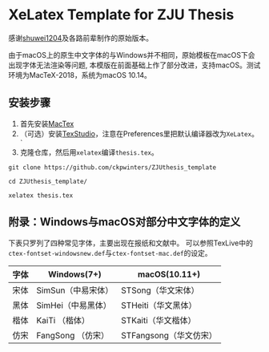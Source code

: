 # XeLatex Template for ZJU Thesis

感谢[shuwei1204](https://github.com/shuwei1204/ZJUthesis)及各路前辈制作的原始版本。

由于macOS上的原生中文字体的与Windows并不相同，原始模板在macOS下会出现字体无法渲染等问题,
本模版在前面基础上作了部分改进，支持macOS。测试环境为MacTeX-2018，系统为macOS 10.14。

## 安装步骤

1. 首先安装[MacTex](https://www.tug.org/mactex/mactex-download.html)
2. （可选）安装[TexStudio](https://sourceforge.net/projects/texstudio/)，注意在Preferences里把默认编译器改为`XeLatex`。`
2. 克隆仓库，然后用`xelatex`编译`thesis.tex`。
```
git clone https://github.com/ckpwinters/ZJUthesis_template

cd ZJUthesis_template/

xelatex thesis.tex
```


## 附录：Windows与macOS对部分中文字体的定义
下表只罗列了四种常见字体，主要出现在报纸和文献中。
可以参照TexLive中的`ctex-fontset-windowsnew.def`与`ctex-fontset-mac.def`的设定。

字体 | Windows(7+) | macOS(10.11+)
---|---|---
宋体| SimSun（中易宋体） | STSong（华文宋体）
黑体| SimHei（中易黑体） | STHeiti（华文黑体）
楷体| KaiTi （楷体）     | STKaiti（华文楷体）
仿宋| FangSong （仿宋）  | STFangsong（华文仿宋）

